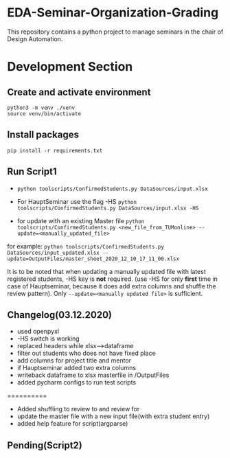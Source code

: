 # EDA-Seminar-Organization-Grading

This repository contains a python project to manage seminars in the chair of Design Automation.

# Development Section

## Create and activate environment
```python3 -m venv ./venv```  
```source venv/bin/activate```

## Install packages
```pip install -r requirements.txt```

## Run Script1
* ```python toolscripts/ConfirmedStudents.py DataSources/input.xlsx```

* For HauptSeminar use the flag -HS
```python toolscripts/ConfirmedStudents.py DataSources/input.xlsx -HS```

* for update with an existing Master file
```python toolscripts/ConfirmedStudents.py <new_file_from_TUMonline> --update=<manually_updated_file> ```

for example:
```python toolscripts/ConfirmedStudents.py DataSources/input_updated.xlsx --update=OutputFiles/master_sheet_2020_12_10_17_11_00.xlsx```

It is to be noted that when updating a manually updated file with latest registered students, -HS key is **not** required. (use -HS for only **first** time in case of Hauptseminar, because it does add extra columns and shuffle the review pattern).
Only ```--update=<manually updated file>``` is sufficient.

## Changelog(03.12.2020)
* used openpyxl
* -HS switch is working 
* replaced headers while xlsx-->dataframe
* filter out students who does not have fixed place
* add columns for project title and mentor
* if Hauptseminar added two extra columns
* writeback dataframe to xlsx masterfile in /OutputFiles 
* added pycharm configs to run test scripts

==========

* Added shuffling to review to and review for
* update the master file with a new input file(with extra student entry)
* added help feature for script(argparse)

## Pending(Script2)
